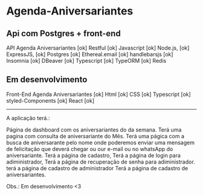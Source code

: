 # Agenda-Aniversariantes
Api com Postgres + front-end 
----------------------------------------------------------------
API Agenda Aniversariantes
[ok] Restful 
[ok] Javascript 
[ok] Node.js, 
[ok] ExpressJS, 
[ok] Postgres 
[ok] Ethereal.email
[ok] handlebarsjs
[ok] Insomnia 
[ok] DBeaver 
[ok]  Typescript
[ok]  TypeORM
[ok]  Redis

Em desenvolvimento
----------------------------------------------------------------
Front-End Agenda Aniversariantes
[ok] Html
[ok] CSS
[ok] Typescript
[ok] styled-Components
[ok] React
[ok]

----------------------------------------------------------------------------
A aplicação terá.:

Página de dashboard com os aniversariantes do da semana.
Terá uma pagina com consulta de aniversariante do Mês.
Terá uma págica com a busca de aniversarante pelo nome onde poderemos enviar uma mensagem de felicitação que deverá chegar ou our e-mail ou no whatsApp do aniversariante.
Terá a página de cadastro,
Terá a página de login para adiministrador,
Terá a página de recuperação de senha para adiministrador.
terá a página de cadastro de administrador
Terá a página de cadastro de aniversariantes.






Obs.: Em desenvolvimento <3
